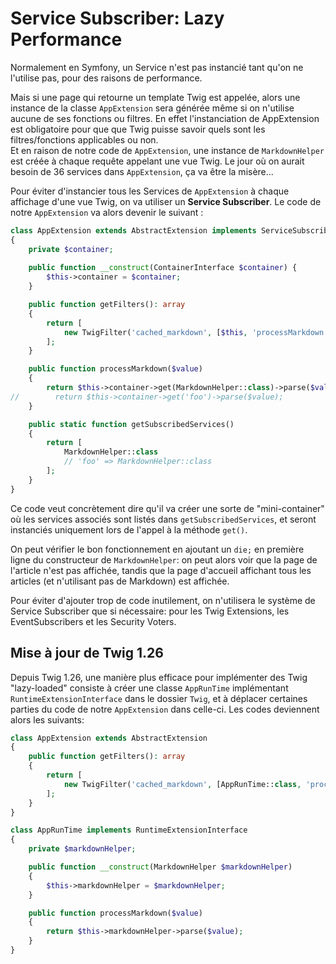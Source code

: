 # Service Subscriber: Lazy Performance

Normalement en Symfony, un Service n'est pas instancié tant qu'on ne l'utilise pas, pour des raisons de performance.  

Mais si une page qui retourne un template Twig est appelée, alors une instance de la classe `AppExtension` sera générée 
même si on n'utilise aucune de ses fonctions ou filtres. En effet l'instanciation de AppExtension est obligatoire pour que 
que Twig puisse savoir quels sont les filtres/fonctions applicables ou non.  
Et en raison de notre code de `AppExtension`, une instance de `MarkdownHelper` est créée à chaque requête appelant 
une vue Twig. Le jour où on aurait besoin de 36 services dans `AppExtension`, ça va être la misère...

Pour éviter d'instancier tous les Services de `AppExtension` à chaque affichage d'une vue Twig, on va utiliser un 
**Service Subscriber**. Le code de notre `AppExtension` va alors devenir le suivant :
```PHP
class AppExtension extends AbstractExtension implements ServiceSubscriberInterface
{
    private $container;
    
    public function __construct(ContainerInterface $container) {
        $this->container = $container;
    }

    public function getFilters(): array
    {
        return [
            new TwigFilter('cached_markdown', [$this, 'processMarkdown'], ['is_safe' => ['html']]),
        ];
    }

    public function processMarkdown($value)
    {
        return $this->container->get(MarkdownHelper::class)->parse($value);
//        return $this->container->get('foo')->parse($value);
    }

    public static function getSubscribedServices()
    {
        return [
            MarkdownHelper::class
            // 'foo' => MarkdownHelper::class
        ];
    }
}
```

Ce code veut concrètement dire qu'il va créer une sorte de "mini-container" où les services associés sont listés 
dans `getSubscribedServices`, et seront instanciés uniquement lors de l'appel à la méthode `get()`.

On peut vérifier le bon fonctionnement en ajoutant un `die;` en première ligne du constructeur de `MarkdownHelper`:
on peut alors voir que la page de l'article n'est pas affichée, tandis que la page d'accueil affichant tous les articles
(et n'utilisant pas de Markdown) est affichée.

Pour éviter d'ajouter trop de code inutilement, on n'utilisera le système de Service Subscriber que si nécessaire: 
pour les Twig Extensions, les EventSubscribers et les Security Voters.


## Mise à jour de Twig 1.26

Depuis Twig 1.26, une manière plus efficace pour implémenter des Twig "lazy-loaded" consiste à créer une classe `AppRunTime`
implémentant `RuntimeExtensionInterface` dans le dossier `Twig`, et à déplacer certaines parties du code de notre `AppExtension`
dans celle-ci. Les codes deviennent alors les suivants: 

```PHP
class AppExtension extends AbstractExtension
{
    public function getFilters(): array
    {
        return [
            new TwigFilter('cached_markdown', [AppRunTime::class, 'processMarkdown'], ['is_safe' => ['html']]),
        ];
    }
}
```

```PHP
class AppRunTime implements RuntimeExtensionInterface
{
    private $markdownHelper;

    public function __construct(MarkdownHelper $markdownHelper)
    {
        $this->markdownHelper = $markdownHelper;
    }

    public function processMarkdown($value)
    {
        return $this->markdownHelper->parse($value);
    }
}
```